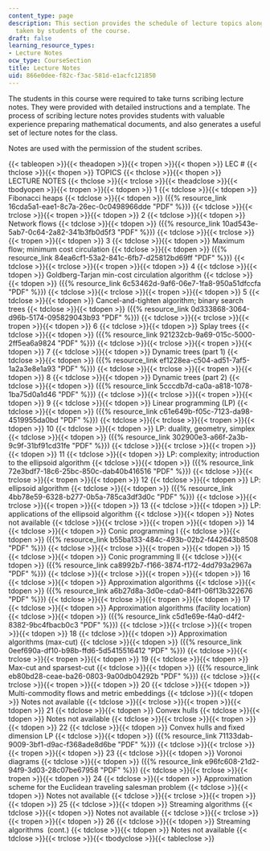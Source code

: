 ```yaml
---
content_type: page
description: This section provides the schedule of lecture topics along with notes
  taken by students of the course.
draft: false
learning_resource_types:
- Lecture Notes
ocw_type: CourseSection
title: Lecture Notes
uid: 866e0dee-f82c-f3ac-581d-e1acfc121850
---
```

The students in this course were required to take turns scribing lecture notes. They were provided with detailed instructions and a template. The process of scribing lecture notes provides students with valuable experience preparing mathematical documents, and also generates a useful set of lecture notes for the class.

Notes are used with the permission of the student scribes.

{{< tableopen >}}{{< theadopen >}}{{< tropen >}}{{< thopen >}}
LEC #
{{< thclose >}}{{< thopen >}}
TOPICS
{{< thclose >}}{{< thopen >}}
LECTURE NOTES
{{< thclose >}}{{< trclose >}}{{< theadclose >}}{{< tbodyopen >}}{{< tropen >}}{{< tdopen >}}
1
{{< tdclose >}}{{< tdopen >}}
Fibonacci heaps
{{< tdclose >}}{{< tdopen >}}
({{% resource_link 16cda5a1-eae1-8c7a-26ec-0c0498966dde "PDF" %}})
{{< tdclose >}}{{< trclose >}}{{< tropen >}}{{< tdopen >}}
2
{{< tdclose >}}{{< tdopen >}}
Network flows
{{< tdclose >}}{{< tdopen >}}
({{% resource_link 10ad543e-5ab7-0c64-2a82-341b3fb0d5f3 "PDF" %}})
{{< tdclose >}}{{< trclose >}}{{< tropen >}}{{< tdopen >}}
3
{{< tdclose >}}{{< tdopen >}}
Maximum flow; minimum cost circulation
{{< tdclose >}}{{< tdopen >}}
({{% resource_link 84ea6cf1-53a2-841c-6fb7-d25812bd69ff "PDF" %}})
{{< tdclose >}}{{< trclose >}}{{< tropen >}}{{< tdopen >}}
4
{{< tdclose >}}{{< tdopen >}}
Goldberg-Tarjan min-cost circulation algorithm
{{< tdclose >}}{{< tdopen >}}
({{% resource_link 6c53462d-9af6-06e7-1fa8-950a51dfccfa "PDF" %}})
{{< tdclose >}}{{< trclose >}}{{< tropen >}}{{< tdopen >}}
5
{{< tdclose >}}{{< tdopen >}}
Cancel-and-tighten algorithm; binary search trees
{{< tdclose >}}{{< tdopen >}}
({{% resource_link 0d333868-3064-d96b-5174-095829043b93 "PDF" %}})
{{< tdclose >}}{{< trclose >}}{{< tropen >}}{{< tdopen >}}
6
{{< tdclose >}}{{< tdopen >}}
Splay trees
{{< tdclose >}}{{< tdopen >}}
({{% resource_link 921232cb-9a69-015c-5000-2ff5ea6a9824 "PDF" %}})
{{< tdclose >}}{{< trclose >}}{{< tropen >}}{{< tdopen >}}
7
{{< tdclose >}}{{< tdopen >}}
Dynamic trees (part 1)
{{< tdclose >}}{{< tdopen >}}
({{% resource_link ef1228ea-c504-ad51-7af5-1a2a3e8e1a93 "PDF" %}})
{{< tdclose >}}{{< trclose >}}{{< tropen >}}{{< tdopen >}}
8
{{< tdclose >}}{{< tdopen >}}
Dynamic trees (part 2)
{{< tdclose >}}{{< tdopen >}}
({{% resource_link 5cccdb7d-ca0a-a818-1078-1ba75d0a1d46 "PDF" %}})
{{< tdclose >}}{{< trclose >}}{{< tropen >}}{{< tdopen >}}
9
{{< tdclose >}}{{< tdopen >}}
Linear programming (LP)
{{< tdclose >}}{{< tdopen >}}
({{% resource_link c61e649b-f05c-7123-da98-4519955da0bd "PDF" %}})
{{< tdclose >}}{{< trclose >}}{{< tropen >}}{{< tdopen >}}
10
{{< tdclose >}}{{< tdopen >}}
LP: duality, geometry, simplex
{{< tdclose >}}{{< tdopen >}}
({{% resource_link 302900e3-a66f-2a3b-9c9f-31bf91cd31fe "PDF" %}})
{{< tdclose >}}{{< trclose >}}{{< tropen >}}{{< tdopen >}}
11
{{< tdclose >}}{{< tdopen >}}
LP: complexity; introduction to the ellipsoid algorithm
{{< tdclose >}}{{< tdopen >}}
({{% resource_link 72e3bdf7-18c6-25bc-850c-dab40b416516 "PDF" %}})
{{< tdclose >}}{{< trclose >}}{{< tropen >}}{{< tdopen >}}
12
{{< tdclose >}}{{< tdopen >}}
LP: ellipsoid algorithm
{{< tdclose >}}{{< tdopen >}}
({{% resource_link 4bb78e59-6328-b277-0b5a-785ca3df3d0c "PDF" %}})
{{< tdclose >}}{{< trclose >}}{{< tropen >}}{{< tdopen >}}
13
{{< tdclose >}}{{< tdopen >}}
LP: applications of the ellipsoid algorithm
{{< tdclose >}}{{< tdopen >}}
Notes not available
{{< tdclose >}}{{< trclose >}}{{< tropen >}}{{< tdopen >}}
14
{{< tdclose >}}{{< tdopen >}}
Conic programming I
{{< tdclose >}}{{< tdopen >}}
({{% resource_link b55ba133-484c-493b-02b2-f442643b8508 "PDF" %}})
{{< tdclose >}}{{< trclose >}}{{< tropen >}}{{< tdopen >}}
15
{{< tdclose >}}{{< tdopen >}}
Conic programming II
{{< tdclose >}}{{< tdopen >}}
({{% resource_link ca8992b7-f166-3874-f172-4dd793a2967a "PDF" %}})
{{< tdclose >}}{{< trclose >}}{{< tropen >}}{{< tdopen >}}
16
{{< tdclose >}}{{< tdopen >}}
Approximation algorithms
{{< tdclose >}}{{< tdopen >}}
({{% resource_link a6b27d8a-3d0e-cda0-84f1-06f13b322676 "PDF" %}})
{{< tdclose >}}{{< trclose >}}{{< tropen >}}{{< tdopen >}}
17
{{< tdclose >}}{{< tdopen >}}
Approximation algorithms (facility location)
{{< tdclose >}}{{< tdopen >}}
({{% resource_link c5d1e69e-f4a0-d4f2-8382-9bc4fbacb0c3 "PDF" %}})
{{< tdclose >}}{{< trclose >}}{{< tropen >}}{{< tdopen >}}
18
{{< tdclose >}}{{< tdopen >}}
Approximation algorithms (max-cut)
{{< tdclose >}}{{< tdopen >}}
({{% resource_link 0eef690a-df10-b98b-ffd6-5d5415516412 "PDF" %}})
{{< tdclose >}}{{< trclose >}}{{< tropen >}}{{< tdopen >}}
19
{{< tdclose >}}{{< tdopen >}}
Max-cut and sparsest-cut
{{< tdclose >}}{{< tdopen >}}
({{% resource_link eb80bd28-ceae-ba26-0803-9a00db04292b "PDF" %}})
{{< tdclose >}}{{< trclose >}}{{< tropen >}}{{< tdopen >}}
20
{{< tdclose >}}{{< tdopen >}}
Multi-commodity flows and metric embeddings
{{< tdclose >}}{{< tdopen >}}
Notes not available
{{< tdclose >}}{{< trclose >}}{{< tropen >}}{{< tdopen >}}
21
{{< tdclose >}}{{< tdopen >}}
Convex hulls
{{< tdclose >}}{{< tdopen >}}
Notes not available
{{< tdclose >}}{{< trclose >}}{{< tropen >}}{{< tdopen >}}
22
{{< tdclose >}}{{< tdopen >}}
Convex hulls and fixed dimension LP
{{< tdclose >}}{{< tdopen >}}
({{% resource_link 71133dab-9009-3bf1-d9ac-f368ade8d6be "PDF" %}})
{{< tdclose >}}{{< trclose >}}{{< tropen >}}{{< tdopen >}}
23
{{< tdclose >}}{{< tdopen >}}
Voronoi diagrams
{{< tdclose >}}{{< tdopen >}}
({{% resource_link e96fc608-21d2-94f9-3d03-28c07be67958 "PDF" %}})
{{< tdclose >}}{{< trclose >}}{{< tropen >}}{{< tdopen >}}
24
{{< tdclose >}}{{< tdopen >}}
Approximation scheme for the Euclidean traveling salesman problem
{{< tdclose >}}{{< tdopen >}}
Notes not available
{{< tdclose >}}{{< trclose >}}{{< tropen >}}{{< tdopen >}}
25
{{< tdclose >}}{{< tdopen >}}
Streaming algorithms
{{< tdclose >}}{{< tdopen >}}
Notes not available
{{< tdclose >}}{{< trclose >}}{{< tropen >}}{{< tdopen >}}
26
{{< tdclose >}}{{< tdopen >}}
Streaming algorithms  (cont.)
{{< tdclose >}}{{< tdopen >}}
Notes not available
{{< tdclose >}}{{< trclose >}}{{< tbodyclose >}}{{< tableclose >}}